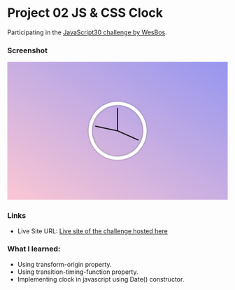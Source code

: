 # Project 02 JS & CSS Clock

Participating in the [JavaScript30 challenge by WesBos](https://javascript30.com/).

### Screenshot

![Desktop-view](screenshot/js-clock.png)

### Links

- Live Site URL: [Live site of the challenge hosted here](https://junayedrahaman50.github.io/JavaScript30/02-JS-CSS-Clock/)

### What I learned:

- Using transform-origin property.
- Using transition-timing-function property.
- Implementing clock in javascript using Date() constructor.
